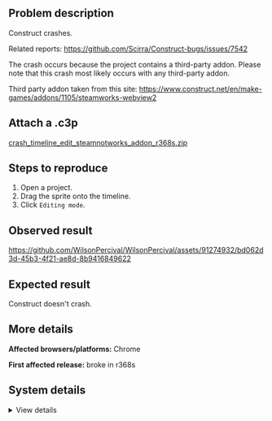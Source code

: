 ## Problem description

Construct crashes.

Related reports: https://github.com/Scirra/Construct-bugs/issues/7542

The crash occurs because the project contains a third-party addon. Please note that this crash most likely occurs with any third-party addon.

Third party addon taken from this site: https://www.construct.net/en/make-games/addons/1105/steamworks-webview2

## Attach a .c3p

[crash_timeline_edit_steamnotworks_addon_r368s.zip](https://github.com/WilsonPercival/WilsonPercival/files/13452344/crash_timeline_edit_steamnotworks_addon_r368s.zip)

## Steps to reproduce

1. Open a project.
2. Drag the sprite onto the timeline.
3. Click `Editing mode`.

## Observed result

https://github.com/WilsonPercival/WilsonPercival/assets/91274932/bd062d3d-45b3-4f21-ae8d-8b9416849622

## Expected result

Construct doesn't crash.

## More details



**Affected browsers/platforms:** Chrome

**First affected release:** broke in r368s

## System details

<details><summary>View details</summary>

Error report information
Type: unhandled exception
File: https://editor.construct.net/r368/main.js, line 1049, col 141
Message: Uncaught TypeError: unexpected type
Stack: TypeError: unexpected type at Q.i (https://editor.construct.net/r368/main.js:1049:147) at d.qL (https://editor.construct.net/r368/projectResources.js:1051:94) at Es.KZb.KPa (https://editor.construct.net/r368/main.js:2603:200) at Array.oHb (https://editor.construct.net/r368/main.js:2602:118) at window.Akb.dispatchEvent (https://editor.construct.net/r368/main.js:1257:42) at window.Akb.Nk (https://editor.construct.net/r368/main.js:2956:422) at d.KU (https://editor.construct.net/r368/projectResources.js:1043:300) at u1.tLc (https://editor.construct.net/r368/components/bars/timelineBar/timelineBar.js:69:66) at Xq.g.J.kk.Ska.azb (https://editor.construct.net/r368/components/bars/timelineBar/timelineBar.js:53:443) at Zh (https://editor.construct.net/r368/main.js:396:253)
Construct version: r368
URL: https://editor.construct.net/
Date: Thu Nov 23 2023 18:43:29 GMT+0200 (Восточная Европа, стандартное время)
Uptime: 20.1 s

Platform information
Product: Construct 3 r368 (stable)
Browser: Chrome 119.0.6045.160
Browser engine: Chromium
Context: browser
Operating system: Windows 11
Device type: desktop
Device pixel ratio: 1.5
Logical CPU cores: 16
Approx. device memory: 8 GB
User agent: Mozilla/5.0 (Windows NT 10.0; Win64; x64) AppleWebKit/537.36 (KHTML, like Gecko) Chrome/119.0.0.0 Safari/537.36
Language setting: en-US

WebGPU information
Renderer: WebGPU
Supports GPU profiling: no
Major performance caveat: no
Maximum texture size: 8192
Adapter vendor: amd
Adapter architecture: gcn-5
Adapter device: (unavailable)
Adapter description: (unavailable)
Adapter features: bgra8unorm-storage, depth-clip-control, depth32float-stencil8, float32-filterable, indirect-first-instance, rg11b10ufloat-renderable, texture-compression-bc

</details>
